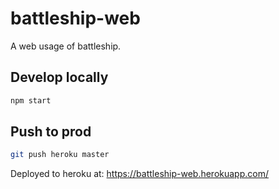 # battleship-web
A web usage of battleship.

## Develop locally
```sh
npm start
```

## Push to prod
```sh
git push heroku master
```

Deployed to heroku at:
https://battleship-web.herokuapp.com/
